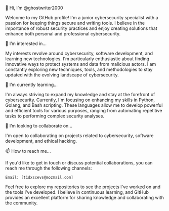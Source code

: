 👋 Hi, I’m @ghostwriter2000

Welcome to my GitHub profile! I'm a junior cybersecurity specialist with a passion for keeping things secure and writing tools. I believe in the importance of robust security practices and enjoy creating solutions that enhance both personal and professional cybersecurity.

👀 I’m interested in...

My interests revolve around cybersecurity, software development, and learning new technologies. I'm particularly enthusiastic about finding innovative ways to protect systems and data from malicious actors. I am constantly exploring new techniques, tools, and methodologies to stay updated with the evolving landscape of cybersecurity.

🌱 I’m currently learning...

I'm always striving to expand my knowledge and stay at the forefront of cybersecurity. Currently, I'm focusing on enhancing my skills in Python, Golang, and Bash scripting. These languages allow me to develop powerful and efficient tools for various purposes, ranging from automating repetitive tasks to performing complex security analyses.

💞️ I’m looking to collaborate on...

I'm open to collaborating on projects related to cybersecurity, software development, and ethical hacking. 

📫 How to reach me...

If you'd like to get in touch or discuss potential collaborations, you can reach me through the following channels:

    Email: [t1dxscevs@mozmail.com]
    

Feel free to explore my repositories to see the projects I've worked on and the tools I've developed. I believe in continuous learning, and GitHub provides an excellent platform for sharing knowledge and collaborating with the community.
